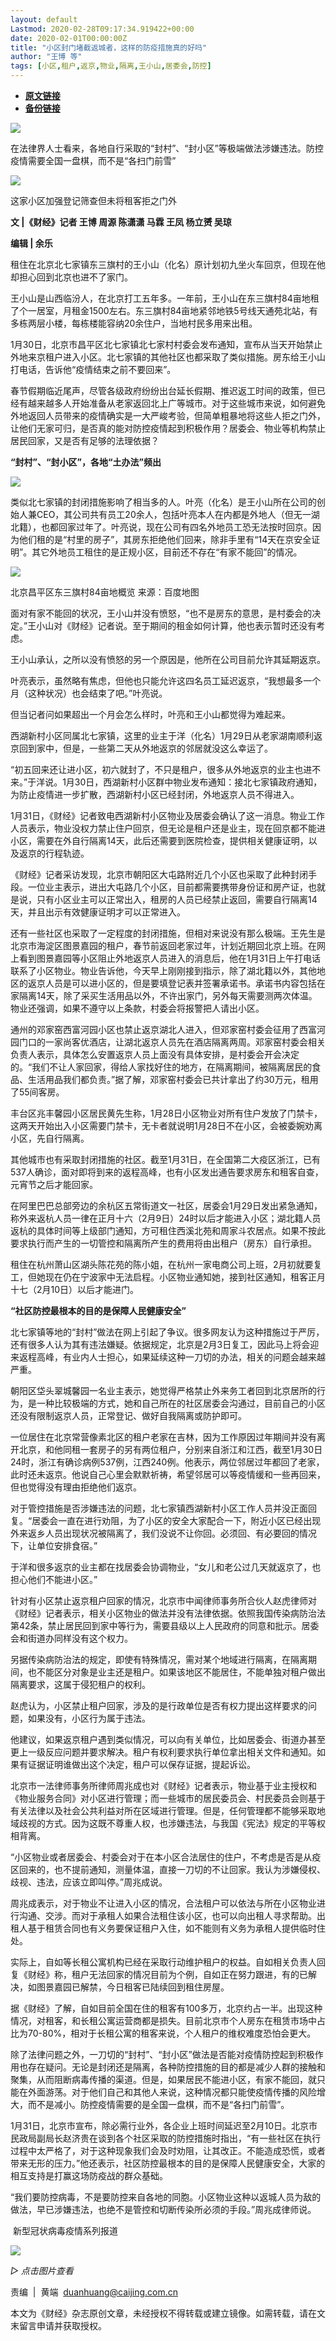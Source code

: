 ```yaml
---
layout: default
Lastmod: 2020-02-28T09:17:34.919422+00:00
date: 2020-02-01T00:00:00Z
title: "小区封门堵截返城者，这样的防疫措施真的好吗"
author: "王博 等"
tags: [小区,租户,返京,物业,隔离,王小山,居委会,防控]
---
```


* [**原文链接**](http://mp.weixin.qq.com/s?__biz=MjM5NDU5NTM4MQ==&mid=2653353612&idx=4&sn=c4dfa05d3928b636fff4b5d6e6b85eb4&chksm=bd5701d68a2088c0ddedcf67ec24f66217bd349d5e4f5dd3f4ddc5122a85406c1b2edc4d123b#rd)
* [**备份链接**](https://archive.vn/WPgUc)


![](/images/post/77e6cfb5c7ef66e00d9bd04f74961594.jpg)

  

在法律界人士看来，各地自行采取的“封村”、“封小区”等极端做法涉嫌违法。防控疫情需要全国一盘棋，而不是“各扫门前雪”

  

![](/images/post/bdf01b192decc8634bbc754204dfa627.jpg)

这家小区加强登记筛查但未将租客拒之门外

**文 |《财经》记者 王博 周源 陈潇潇 马霖 王凤 杨立赟 吴琼**

**编辑 | 余乐**

租住在北京北七家镇东三旗村的王小山（化名）原计划初九坐火车回京，但现在他却担心回到北京也进不了家门。

王小山是山西临汾人，在北京打工五年多。一年前，王小山在东三旗村84亩地租了个一居室，月租金1500左右。东三旗村84亩地紧邻地铁5号线天通苑北站，有多栋两层小楼，每栋楼能容纳20余住户，当地村民多用来出租。

1月30日，北京市昌平区北七家镇北七家村村委会发布通知，宣布从当天开始禁止外地来京租户进入小区。北七家镇的其他社区也都采取了类似措施。房东给王小山打电话，告诉他“疫情结束之前不要回来”。

春节假期临近尾声，尽管各级政府纷纷出台延长假期、推迟返工时间的政策，但已经有越来越多人开始准备从老家返回北上广等城市。对于这些城市来说，如何避免外地返回人员带来的疫情确实是一大严峻考验，但简单粗暴地将这些人拒之门外，让他们无家可归，是否真的能对防控疫情起到积极作用？居委会、物业等机构禁止居民回家，又是否有足够的法理依据？

**“封村”、“封小区”，各地“土办法”频出**

![](/images/post/5db319a554c149f92db3f0309c604cb3.jpg)

类似北七家镇的封闭措施影响了相当多的人。叶亮（化名）是王小山所在公司的创始人兼CEO，其公司共有员工20余人，包括叶亮本人在内都是外地人（但无一湖北籍），也都回家过年了。叶亮说，现在公司有四名外地员工恐无法按时回京。因为他们租的是“村里的房子”，其房东拒绝他们回来，除非手里有“14天在京安全证明”。其它外地员工租住的是正规小区，目前还不存在“有家不能回”的情况。

![](/images/post/8ac5bc835572bdbe6d621741e7f81098.jpg)

北京昌平区东三旗村84亩地概览 来源：百度地图  

面对有家不能回的状况，王小山并没有愤怒，“也不是房东的意思，是村委会的决定。”王小山对《财经》记者说。至于期间的租金如何计算，他也表示暂时还没有考虑。

王小山承认，之所以没有愤怒的另一个原因是，他所在公司目前允许其延期返京。

叶亮表示，虽然略有焦虑，但他也只能允许这四名员工延迟返京，“我想最多一个月（这种状况）也会结束了吧。”叶亮说。

但当记者问如果超出一个月会怎么样时，叶亮和王小山都觉得为难起来。

西湖新村小区同属北七家镇，这里的业主于洋（化名）1月29日从老家湖南顺利返京回到家中，但是，一些第二天从外地返京的邻居就没这么幸运了。

“初五回来还让进小区，初六就封了，不只是租户，很多从外地返京的业主也进不来。”于洋说。1月30日，西湖新村小区群中物业发布通知：接北七家镇政府通知，为防止疫情进一步扩散，西湖新村小区已经封闭，外地返京人员不得进入。

1月31日，《财经》记者致电西湖新村小区物业及居委会确认了这一消息。物业工作人员表示，物业没权力禁止住户回京，但无论是租户还是业主，现在回京都不能进小区，需要在外自行隔离14天，此后还需要到医院检查，提供相关健康证明，以及返京的行程轨迹。

《财经》记者采访发现，北京市朝阳区大屯路附近几个小区也采取了此种封闭手段。一位业主表示，进出大屯路几个小区，目前都需要携带身份证和房产证，也就是说，只有小区业主可以正常出入，租房的人员已经禁止返回，需要自行隔离14天，并且出示有效健康证明才可以正常进入。

还有一些社区也采取了一定程度的封闭措施，但相对来说没有那么极端。王先生是北京市海淀区图景嘉园的租户，春节前返回老家过年，计划近期回北京上班。在网上看到图景嘉园等小区阻止外地返京人员进入的消息后，他在1月31日上午打电话联系了小区物业。物业告诉他，今天早上刚刚接到指示，除了湖北籍以外，其他地区的返京人员是可以进小区的，但是要填登记表并签署承诺书。承诺书内容包括在家隔离14天，除了采买生活用品以外，不许出家门，另外每天需要测两次体温。物业还强调，如果不遵守以上条款，村委会将报警把人请出小区。

通州的邓家窑西富河园小区也禁止返京湖北人进入，但邓家窑村委会征用了西富河园门口的一家尚客优酒店，让湖北返京人员先在酒店隔离两周。邓家窑村委会相关负责人表示，具体怎么安置返京人员上面没有具体安排，是村委会开会决定的。“我们不让人家回家，得给人家找好住的地方，在隔离期间，被隔离居民的食品、生活用品我们都负责。”据了解，邓家窑村委会已共计拿出了约30万元，租用了55间客房。

丰台区兆丰馨园小区居民黄先生称，1月28日小区物业对所有住户发放了门禁卡，这两天开始出入小区需要门禁卡，无卡者就说明1月28日不在小区，会被委婉劝离小区，先自行隔离。

其他城市也有采取封闭措施的社区。截至1月31日，在全国第二大疫区浙江，已有537人确诊，面对即将到来的返程高峰，也有小区发出通告要求房东和租客自查，元宵节之后才能回家。

在阿里巴巴总部旁边的余杭区五常街道文一社区，居委会1月29日发出紧急通知，称外来返杭人员一律在正月十六（2月9日）24时以后才能进入小区；湖北籍人员返杭的具体时间等上级部门通知，方可租住西溪北苑和周家斗农居点。如果不按此要求执行而产生的一切管控和隔离所产生的费用将由出租户（房东）自行承担。

租住在杭州萧山区湖头陈花苑的陈小姐，在杭州一家电商公司上班，2月初就要复工，但她现在仍在宁波家中无法启程。小区物业通知她，接到社区通知，租客正月十七（2月10日）以后才能进门。

**“社区防控最根本的目的是保障人民健康安全”**

北七家镇等地的“封村”做法在网上引起了争议。很多网友认为这种措施过于严厉，还有很多人认为其有违法嫌疑。依据规定，北京是2月3日复工，因此马上将会迎来返程高峰，有业内人士担心，如果延续这种一刀切的办法，相关的问题会越来越严重。

朝阳区垈头翠城馨园一名业主表示，她觉得严格禁止外来务工者回到北京居所的行为，是一种比较极端的方式，她和自己所在的社区居委会沟通过，目前自己的小区还没有限制返京人员，正常登记、做好自我隔离或防护即可。

一位居住在北京常营像素北区的租户老家在吉林，因为工作原因过年期间并没有离开北京，和他同租一套房子的另有两位租户，分别来自浙江和江西，截至1月30日24时，浙江有确诊病例537例，江西240例。他表示，两位邻居过年都回了老家，此时还未返京。他说自己心里会默默祈祷，希望邻居可以等疫情缓和一些再回来，但也觉得没有理由拒绝他们返京。

对于管控措施是否涉嫌违法的问题，北七家镇西湖新村小区工作人员并没正面回复。“居委会一直在进行劝阻，为了小区的安全大家配合一下，附近小区已经出现外来返乡人员出现状况被隔离了，我们没说不让你回。必须回、有必要回的情况下，让单位安排食宿。”

于洋和很多返京的业主都在找居委会协调物业，“女儿和老公过几天就返京了，也担心他们不能进小区。”

针对有小区禁止返京租户回家的情况，北京市中闻律师事务所合伙人赵虎律师对《财经》记者表示，相关小区物业的做法并没有法律依据。依照我国传染病防治法第42条，禁止居民回到家中等行为，需要县级以上人民政府的同意和批示。居委会和街道办同样没有这个权力。

另据传染病防治法的规定，即使有特殊情况，需对某个地域进行隔离，在隔离期间，也不能区分对象是业主还是租户。如果该地区不能居住，不能单独对租户做出隔离要求，这属于侵犯租户的权利。

赵虎认为，小区禁止租户回家，涉及的是行政单位是否有权力提出这样要求的问题，如果没有，小区行为属于违法。

他建议，如果返京租户遇到类似情况，可以向有关单位，比如居委会、街道办甚至更上一级反应问题并要求解决。租户有权利要求执行单位拿出相关文件和通知。如果有证据证明谁做出这个决定，租户可以保存证据，提起诉讼。

北京市一法律师事务所律师周兆成也对《财经》记者表示，物业基于业主授权和《物业服务合同》对小区进行管理；而一些城市的居民委员会、村民委员会则基于有关法律以及社会公共利益对所在区域进行管理。但是，任何管理都不能够采取地域歧视的方式。因为这既不尊重人权，也涉嫌违法，与我国《宪法》规定的平等权相背离。

“小区物业或者居委会、村委会对于在本小区合法居住的住户，不考虑是否是从疫区回来的，也不提前通知，测量体温，直接一刀切的不让回家。我认为涉嫌侵权、歧视、违法，应该立即叫停。”周兆成说。

周兆成表示，对于物业不让进入小区的情况，合法租户可以依法与所在小区物业进行沟通、交涉。而对于承租人如果合法租住该小区，也可以向出租人寻求帮助。出租人基于租赁合同也有义务要保证租户入住，如不能则有义务为承租人提供临时住处。

实际上，自如等长租公寓机构已经在采取行动维护租户的权益。自如相关负责人回复《财经》称，租户无法回家的情况目前为个例，自如正在努力跟进，有的已解决，如图景嘉园已解禁，今日租客已陆续回到租住房屋。

据《财经》了解，自如目前全国在住的租客有100多万，北京约占一半。出现这种情况，对租客，和长租公寓运营商都是损失。目前北京市个人房东在租赁市场中占比为70-80%，相对于长租公寓的租客来说，个人租户的维权难度恐怕会更大。

除了法律问题之外，一刀切的“封村”、“封小区”做法是否能对疫情防控起到积极作用也存在疑问。无论是封闭还是隔离，各种防控措施的目的都是减少人群的接触和聚集，从而阻断病毒传播的渠道。但是，如果居民不能进小区，有家不能回，就只能在外面游荡。对于他们自己和其他人来说，这种情况都只能使疫情传播的风险增大，而不是减小。防控疫情需要的是全国一盘棋，而不是“各扫门前雪”。

1月31日，北京市宣布，除必需行业外，各企业上班时间延迟至2月10日。北京市民政局副局长赵济贵在谈到各个社区采取的防控措施时指出，“有一些社区在执行过程中太严格了，对于这种现象我们会及时劝阻，让其改正。不能造成恐慌，或者带来无形的压力。”他还表示，社区防控最根本的目的是保障人民健康安全，大家的相互支持是打赢这场防疫战的群众基础。

“我们要防控病毒，不是要防控来自各地的同胞。小区物业这种以返城人员为敌的做法，早已涉嫌违法，也绝不是管控和切断传染所必须的手段。”周兆成律师说。

 新型冠状病毒疫情系列报道   

  

[![](/images/post/465e8047c4c1c4c6837a0464e4367622.jpg)](https://mp.weixin.qq.com/mp/homepage?__biz=MjM5NDU5NTM4MQ==&hid=29&sn=21c0f34c737748fe3b2c372bb40ae622)

_▷ 点击图片查看_

  

  

责编  |  黄端  duanhuang@caijing.com.cn

本文为《财经》杂志原创文章，未经授权不得转载或建立镜像。如需转载，请在文末留言申请并获取授权。

